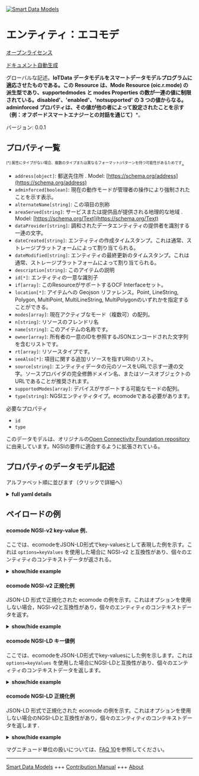 <!-- 10-Header -->  
[![Smart Data Models](https://smartdatamodels.org/wp-content/uploads/2022/01/SmartDataModels_logo.png "Logo")](https://smartdatamodels.org)  
エンティティ：エコモデ  
===========<!-- /10-Header -->  
<!-- 15-License -->  
[オープンライセンス](https://github.com/smart-data-models//dataModel.OCF/blob/master/ecomode/LICENSE.md)  
[ドキュメント自動生成](https://docs.google.com/presentation/d/e/2PACX-1vTs-Ng5dIAwkg91oTTUdt8ua7woBXhPnwavZ0FxgR8BsAI_Ek3C5q97Nd94HS8KhP-r_quD4H0fgyt3/pub?start=false&loop=false&delayms=3000#slide=id.gb715ace035_0_60)  
<!-- /15-License -->  
<!-- 20-Description -->  
グローバルな記述。**IoTData データモデルをスマートデータモデルプログラムに適応させたものである。この Resource は、Mode Resource (oic.r.mode) の派生型であり、supportedmodes と modes Properties の数が一連の値に制限されている。disabled'、'enabled'、'notsupported' の 3 つの値からなる。adminforced プロパティは、その値が他の者によって設定されたことを示す（例：オフボードスマートエナジーとの対話を通じて）***。  
バージョン: 0.0.1  
<!-- /20-Description -->  
<!-- 30-PropertiesList -->  

## プロパティ一覧  

<sup><sub>[*] 属性にタイプがない場合、複数のタイプまたは異なるフォーマット/パターンを持つ可能性があるためです</sub></sup>。  
- `address[object]`: 郵送先住所  . Model: [https://schema.org/address](https://schema.org/address)- `adminforced[boolean]`: 現在の動作モードが管理者の操作により強制されたことを示す表示。  - `alternateName[string]`: この項目の別称  - `areaServed[string]`: サービスまたは提供品が提供される地理的な地域  . Model: [https://schema.org/Text](https://schema.org/Text)- `dataProvider[string]`: 調和されたデータエンティティの提供者を識別する一連の文字。  - `dateCreated[string]`: エンティティの作成タイムスタンプ。これは通常、ストレージプラットフォームによって割り当てられる。  - `dateModified[string]`: エンティティの最終更新のタイムスタンプ。これは通常、ストレージプラットフォームによって割り当てられる。  - `description[string]`: このアイテムの説明  - `id[*]`: エンティティの一意な識別子  - `if[array]`: このResourceがサポートするOCF Interfaceセット。  - `location[*]`: アイテムへの Geojson リファレンス。Point, LineString, Polygon, MultiPoint, MultiLineString, MultiPolygonのいずれかを指定することができる。  - `modes[array]`: 現在アクティブなモード（複数可）の配列。  - `n[string]`: リソースのフレンドリ名  - `name[string]`: このアイテムの名称です。  - `owner[array]`: 所有者の一意のIDを参照するJSONエンコードされた文字列を含むリストです。  - `rt[array]`: リソースタイプです。  - `seeAlso[*]`: 項目に関する追加リソースを指すURIのリスト。  - `source[string]`: エンティティデータの元のソースをURLで示す一連の文字。ソースプロバイダの完全修飾ドメイン名、またはソースオブジェクトのURLであることが推奨されます。  - `supportedModes[array]`: デバイスがサポートする可能なモードの配列。  - `type[string]`: NGSIエンティティタイプ。ecomodeである必要があります。  <!-- /30-PropertiesList -->  
<!-- 35-RequiredProperties -->  
必要なプロパティ  
- `id`  - `type`  <!-- /35-RequiredProperties -->  
<!-- 40-RequiredProperties -->  
このデータモデルは、オリジナルの[Open Connectivity Foundation repository](https://github.com/openconnectivityfoundation/IoTDataModels)に由来しています。NGSIの要件に適合するように拡張されている。  
<!-- /40-RequiredProperties -->  
<!-- 50-DataModelHeader -->  
## プロパティのデータモデル記述  
アルファベット順に並びます（クリックで詳細へ）  
<!-- /50-DataModelHeader -->  
<!-- 60-ModelYaml -->  
<details><summary><strong>full yaml details</strong></summary>    
```yaml  
ecomode:    
  description: 'Smart Data Models Program adaptation of the original IoTData data Models. This Resource specifies the supported and currently active Eco Mode of a Device The Resource is a deriviative of the Mode Resource (oic.r.mode) with a restriction that the population of supportedmodes and modes Properties is restricted to the set of values: ''disabled'',''enabled'',''notsupported''. The adminforced Property indicates that the value has been set by another party (e.g. via some offboard Smart Energy interaction) '    
  properties:    
    address:    
      description: 'The mailing address'    
      properties:    
        addressCountry:    
          description: 'Property. The country. For example, Spain. Model:''https://schema.org/addressCountry'''    
          type: string    
        addressLocality:    
          description: 'Property. The locality in which the street address is, and which is in the region. Model:''https://schema.org/addressLocality'''    
          type: string    
        addressRegion:    
          description: 'Property. The region in which the locality is, and which is in the country. Model:''https://schema.org/addressRegion'''    
          type: string    
        postOfficeBoxNumber:    
          description: 'Property. The post office box number for PO box addresses. For example, 03578. Model:''https://schema.org/postOfficeBoxNumber'''    
          type: string    
        postalCode:    
          description: 'Property. The postal code. For example, 24004. Model:''https://schema.org/https://schema.org/postalCode'''    
          type: string    
        streetAddress:    
          description: 'Property. The street address. Model:''https://schema.org/streetAddress'''    
          type: string    
      type: object    
      x-ngsi:    
        model: https://schema.org/address    
        type: Property    
    adminforced:    
      description: 'The indicator that the current mode of operation has been forced by admin action.'    
      readOnly: true    
      type: boolean    
      x-ngsi:    
        type: Property    
    alternateName:    
      description: 'An alternative name for this item'    
      type: string    
      x-ngsi:    
        type: Property    
    areaServed:    
      description: 'The geographic area where a service or offered item is provided'    
      type: string    
      x-ngsi:    
        model: https://schema.org/Text    
        type: Property    
    dataProvider:    
      description: 'A sequence of characters identifying the provider of the harmonised data entity.'    
      type: string    
      x-ngsi:    
        type: Property    
    dateCreated:    
      description: 'Entity creation timestamp. This will usually be allocated by the storage platform.'    
      format: date-time    
      type: string    
      x-ngsi:    
        type: Property    
    dateModified:    
      description: 'Timestamp of the last modification of the entity. This will usually be allocated by the storage platform.'    
      format: date-time    
      type: string    
      x-ngsi:    
        type: Property    
    description:    
      description: 'A description of this item'    
      type: string    
      x-ngsi:    
        type: Property    
    id:    
      anyOf: &ecomode_-_properties_-_owner_-_items_-_anyof    
        - description: 'Property. Identifier format of any NGSI entity'    
          maxLength: 256    
          minLength: 1    
          pattern: ^[\w\-\.\{\}\$\+\*\[\]`|~^@!,:\\]+$    
          type: string    
        - description: 'Property. Identifier format of any NGSI entity'    
          format: uri    
          type: string    
      description: 'Unique identifier of the entity'    
      x-ngsi:    
        type: Property    
    if:    
      description: 'The OCF Interface set supported by this Resource.'    
      items:    
        enum:    
          - oic.if.a    
          - oic.if.baseline    
        type: string    
      minItems: 2    
      readOnly: true    
      type: array    
      uniqueItems: true    
      x-ngsi:    
        type: Property    
    location:    
      description: 'Geojson reference to the item. It can be Point, LineString, Polygon, MultiPoint, MultiLineString or MultiPolygon'    
      oneOf:    
        - description: 'GeoProperty. Geojson reference to the item. Point'    
          properties:    
            bbox:    
              items:    
                type: number    
              minItems: 4    
              type: array    
            coordinates:    
              items:    
                type: number    
              minItems: 2    
              type: array    
            type:    
              enum:    
                - Point    
              type: string    
          required:    
            - type    
            - coordinates    
          title: 'GeoJSON Point'    
          type: object    
        - description: 'GeoProperty. Geojson reference to the item. LineString'    
          properties:    
            bbox:    
              items:    
                type: number    
              minItems: 4    
              type: array    
            coordinates:    
              items:    
                items:    
                  type: number    
                minItems: 2    
                type: array    
              minItems: 2    
              type: array    
            type:    
              enum:    
                - LineString    
              type: string    
          required:    
            - type    
            - coordinates    
          title: 'GeoJSON LineString'    
          type: object    
        - description: 'GeoProperty. Geojson reference to the item. Polygon'    
          properties:    
            bbox:    
              items:    
                type: number    
              minItems: 4    
              type: array    
            coordinates:    
              items:    
                items:    
                  items:    
                    type: number    
                  minItems: 2    
                  type: array    
                minItems: 4    
                type: array    
              type: array    
            type:    
              enum:    
                - Polygon    
              type: string    
          required:    
            - type    
            - coordinates    
          title: 'GeoJSON Polygon'    
          type: object    
        - description: 'GeoProperty. Geojson reference to the item. MultiPoint'    
          properties:    
            bbox:    
              items:    
                type: number    
              minItems: 4    
              type: array    
            coordinates:    
              items:    
                items:    
                  type: number    
                minItems: 2    
                type: array    
              type: array    
            type:    
              enum:    
                - MultiPoint    
              type: string    
          required:    
            - type    
            - coordinates    
          title: 'GeoJSON MultiPoint'    
          type: object    
        - description: 'GeoProperty. Geojson reference to the item. MultiLineString'    
          properties:    
            bbox:    
              items:    
                type: number    
              minItems: 4    
              type: array    
            coordinates:    
              items:    
                items:    
                  items:    
                    type: number    
                  minItems: 2    
                  type: array    
                minItems: 2    
                type: array    
              type: array    
            type:    
              enum:    
                - MultiLineString    
              type: string    
          required:    
            - type    
            - coordinates    
          title: 'GeoJSON MultiLineString'    
          type: object    
        - description: 'GeoProperty. Geojson reference to the item. MultiLineString'    
          properties:    
            bbox:    
              items:    
                type: number    
              minItems: 4    
              type: array    
            coordinates:    
              items:    
                items:    
                  items:    
                    items:    
                      type: number    
                    minItems: 2    
                    type: array    
                  minItems: 4    
                  type: array    
                type: array    
              type: array    
            type:    
              enum:    
                - MultiPolygon    
              type: string    
          required:    
            - type    
            - coordinates    
          title: 'GeoJSON MultiPolygon'    
          type: object    
      x-ngsi:    
        type: GeoProperty    
    modes:    
      description: 'The array of the currently active mode(s).'    
      items:    
        enum:    
          - disabled    
          - enabled    
          - notsupported    
        type: string    
      type: array    
      uniqueItems: true    
      x-ngsi:    
        type: Property    
    n:    
      description: 'Friendly name of the Resource'    
      maxLength: 64    
      readOnly: true    
      type: string    
      x-ngsi:    
        type: Property    
    name:    
      description: 'The name of this item.'    
      type: string    
      x-ngsi:    
        type: Property    
    owner:    
      description: 'A List containing a JSON encoded sequence of characters referencing the unique Ids of the owner(s)'    
      items:    
        anyOf: *ecomode_-_properties_-_owner_-_items_-_anyof    
        description: 'Property. Unique identifier of the entity'    
      type: array    
      x-ngsi:    
        type: Property    
    rt:    
      description: 'The Resource Type.'    
      items:    
        enum:    
          - oic.r.ecomode    
        maxLength: 64    
        type: string    
      minItems: 1    
      readOnly: true    
      type: array    
      uniqueItems: true    
      x-ngsi:    
        type: Property    
    seeAlso:    
      description: 'list of uri pointing to additional resources about the item'    
      oneOf:    
        - items:    
            format: uri    
            type: string    
          minItems: 1    
          type: array    
        - format: uri    
          type: string    
      x-ngsi:    
        type: Property    
    source:    
      description: 'A sequence of characters giving the original source of the entity data as a URL. Recommended to be the fully qualified domain name of the source provider, or the URL to the source object.'    
      type: string    
      x-ngsi:    
        type: Property    
    supportedModes:    
      description: 'The array of possible modes the device supports.'    
      items:    
        enum:    
          - disabled    
          - enabled    
          - notsupported    
        type: string    
      readOnly: true    
      type: array    
      x-ngsi:    
        type: Property    
    type:    
      description: 'NGSI entity type. It has to be ecomode'    
      enum:    
        - ecomode    
      type: string    
      x-ngsi:    
        type: Property    
  required:    
    - id    
    - type    
  type: object    
  x-derived-from: https://github.com/OpenInterConnect/IoTDataModels/blob/master/ecomodeResURI.swagger.json    
  x-disclaimer: 'Redistribution and use in source and binary forms, with or without modification, are permitted  provided that the license conditions are met. Copyleft (c) 2021 Contributors to Smart Data Models Program'    
  x-license-url: https://github.com/smart-data-models/dataModel.OCF/blob/master/ecomode/LICENSE.md    
  x-model-schema: https://smart-data-models.github.io/dataModel.IoTDataModels/ecomode/schema.json    
  x-model-tags: OCF    
  x-version: 0.0.1    
```  
</details>    
<!-- /60-ModelYaml -->  
<!-- 70-MiddleNotes -->  
<!-- /70-MiddleNotes -->  
<!-- 80-Examples -->  
## ペイロードの例  
#### ecomode NGSI-v2 key-value 例．  
ここでは、ecomodeをJSON-LD形式でkey-valuesとして表現した例を示す。これは `options=keyValues` を使用した場合に NGSI-v2 と互換性があり、個々のエンティティのコンテキストデータが返される。  
<details><summary><strong>show/hide example</strong></summary>    
```json  
{  
  "id": "urn:ngsi-ld:ecomode:id:XTKS:41735897",  
  "dateCreated": "1984-05-09T22:46:30Z",  
  "dateModified": "2005-12-26T00:05:52Z",  
  "source": "Pick five government out several. Onto care door future.",  
  "name": "Source bed up these. Focus allow act rather cover what. Body rock product history management.",  
  "alternateName": "Dark wrong could thank yard. Before think major necessary police responsibility himself think. Would sit avoid floor relationship suffer thousand modern.",  
  "description": "Morning financial law compare paper. Two find model tough remember war. Business identify particularly claim.",  
  "dataProvider": "Wish church to event in line. Ever career sound her from figure.",  
  "owner": [  
    "urn:ngsi-ld:ecomode:items:VUPI:33448029",  
    "urn:ngsi-ld:ecomode:items:JAMY:20507933"  
  ],  
  "seeAlso": [  
    "urn:ngsi-ld:ecomode:items:NYJQ:21494614",  
    "urn:ngsi-ld:ecomode:items:MKLF:57041922"  
  ],  
  "location": {  
    "type": "Point",  
    "coordinates": [  
      -44.6641115,  
      141.353721  
    ]  
  },  
  "address": {  
    "streetAddress": "Name husband local positive hear past open. Pay dream recently card never.",  
    "addressLocality": "Arm should bar western beautiful. Continue affect Republican attention level on.",  
    "addressRegion": "Thousand yes beautiful work national key born. Cut stage believe town enough gas past. Scene peace six factor happy those blood condition. Dream police somebody fill.",  
    "addressCountry": "Somebody drug cup green stand. Upon finish outside agent.",  
    "postalCode": "Season ten movie different drug. Thus these picture seat.",  
    "postOfficeBoxNumber": "Special who big movement. Entire could page item decade consumer lawyer kitchen."  
  },  
  "areaServed": "Build type series executive technology whole situation for. Series natural religious enjoy oil. Beat eat arrive ever."  
}  
```  
</details>  
#### ecomode NGSI-v2 正規化例  
JSON-LD 形式で正規化された ecomode の例を示す。これはオプションを使用しない場合，NGSI-v2と互換性があり，個々のエンティティのコンテキストデータを返す。  
<details><summary><strong>show/hide example</strong></summary>    
```json  
{  
  "id": {  
    "type": "string",  
    "value": "urn:ngsi-ld:ecomode:id:XTKS:41735897"  
  },  
  "dateCreated": {  
    "format": "date-time",  
    "type": "string",  
    "value": "1984-05-09T22:46:30Z"  
  },  
  "dateModified": {  
    "format": "date-time",  
    "type": "string",  
    "value": "2005-12-26T00:05:52Z"  
  },  
  "source": {  
    "type": "string",  
    "value": "Pick five government out several. Onto care door future."  
  },  
  "name": {  
    "type": "string",  
    "value": "Source bed up these. Focus allow act rather cover what. Body rock product history management."  
  },  
  "alternateName": {  
    "type": "string",  
    "value": "Dark wrong could thank yard. Before think major necessary police responsibility himself think. Would sit avoid floor relationship suffer thousand modern."  
  },  
  "description": {  
    "type": "string",  
    "value": "Morning financial law compare paper. Two find model tough remember war. Business identify particularly claim."  
  },  
  "dataProvider": {  
    "type": "string",  
    "value": "Wish church to event in line. Ever career sound her from figure."  
  },  
  "owner": {  
    "type": "array",  
    "value": [  
      "urn:ngsi-ld:ecomode:items:VUPI:33448029",  
      "urn:ngsi-ld:ecomode:items:JAMY:20507933"  
    ]  
  },  
  "seeAlso": {  
    "type": "array",  
    "value": [  
      "urn:ngsi-ld:ecomode:items:NYJQ:21494614",  
      "urn:ngsi-ld:ecomode:items:MKLF:57041922"  
    ]  
  },  
  "location": {  
    "type": "object",  
    "value": {  
      "type": "Point",  
      "coordinates": [  
        -44.6641115,  
        141.353721  
      ]  
    }  
  },  
  "address": {  
    "type": "object",  
    "value": {  
      "streetAddress": "Name husband local positive hear past open. Pay dream recently card never.",  
      "addressLocality": "Arm should bar western beautiful. Continue affect Republican attention level on.",  
      "addressRegion": "Thousand yes beautiful work national key born. Cut stage believe town enough gas past. Scene peace six factor happy those blood condition. Dream police somebody fill.",  
      "addressCountry": "Somebody drug cup green stand. Upon finish outside agent.",  
      "postalCode": "Season ten movie different drug. Thus these picture seat.",  
      "postOfficeBoxNumber": "Special who big movement. Entire could page item decade consumer lawyer kitchen."  
    }  
  },  
  "areaServed": {  
    "type": "string",  
    "value": "Build type series executive technology whole situation for. Series natural religious enjoy oil. Beat eat arrive ever."  
  }  
}  
```  
</details>  
#### ecomode NGSI-LD キー値例  
ここでは、ecomodeをJSON-LD形式でkey-valuesにした例を示します。これは `options=keyValues` を使用した場合にNGSI-LDと互換性があり、個々のエンティティのコンテキストデータを返します。  
<details><summary><strong>show/hide example</strong></summary>    
```json  
{  
    "id": "urn:ngsi-ld:ecomode:id:XTKS:41735897",  
    "dateCreated": "1984-05-09T22:46:30Z",  
    "dateModified": "2005-12-26T00:05:52Z",  
    "source": "Pick five government out several. Onto care door future.",  
    "name": "Source bed up these. Focus allow act rather cover what. Body rock product history management.",  
    "alternateName": "Dark wrong could thank yard. Before think major necessary police responsibility himself think. Would sit avoid floor relationship suffer thousand modern.",  
    "description": "Morning financial law compare paper. Two find model tough remember war. Business identify particularly claim.",  
    "dataProvider": "Wish church to event in line. Ever career sound her from figure.",  
    "owner": [  
        "urn:ngsi-ld:ecomode:items:VUPI:33448029",  
        "urn:ngsi-ld:ecomode:items:JAMY:20507933"  
    ],  
    "seeAlso": [  
        "urn:ngsi-ld:ecomode:items:NYJQ:21494614",  
        "urn:ngsi-ld:ecomode:items:MKLF:57041922"  
    ],  
    "location": {  
        "type": "Point",  
        "coordinates": [  
            -44.6641115,  
            141.353721  
        ]  
    },  
    "address": {  
        "streetAddress": "Name husband local positive hear past open. Pay dream recently card never.",  
        "addressLocality": "Arm should bar western beautiful. Continue affect Republican attention level on.",  
        "addressRegion": "Thousand yes beautiful work national key born. Cut stage believe town enough gas past. Scene peace six factor happy those blood condition. Dream police somebody fill.",  
        "addressCountry": "Somebody drug cup green stand. Upon finish outside agent.",  
        "postalCode": "Season ten movie different drug. Thus these picture seat.",  
        "postOfficeBoxNumber": "Special who big movement. Entire could page item decade consumer lawyer kitchen."  
    },  
    "areaServed": "Build type series executive technology whole situation for. Series natural religious enjoy oil. Beat eat arrive ever.",  
    "@context": [  
        "https://smartdatamodels.org/context.jsonld",  
        "https://raw.githubusercontent.com/smart-data-models/dataModel.OCF/master/context.jsonld"  
    ]  
}  
```  
</details>  
#### ecomode NGSI-LD 正規化例  
JSON-LD 形式で正規化された ecomode の例を示す。これはオプションを使用しない場合のNGSI-LDと互換性があり，個々のエンティティのコンテキストデータを返します．  
<details><summary><strong>show/hide example</strong></summary>    
```json  
{  
    "id": "urn:ngsi-ld:ecomode:id:GJVA:13699863",  
    "dateCreated": {  
        "type": "Property",  
        "value": {  
            "@type": "DateTime",  
            "@value": "1994-11-01T22:23:55Z"  
        }  
    },  
    "dateModified": {  
        "type": "Property",  
        "value": {  
            "@type": "DateTime",  
            "@value": "2006-05-08T02:19:52Z"  
        }  
    },  
    "source": {  
        "type": "Property",  
        "value": "Color attorney late customer enjoy. Wait think range before. Water save good well city might."  
    },  
    "name": {  
        "type": "Property",  
        "value": "Energy happen through difficult sense arm edge. Understand street tree notice dog scene."  
    },  
    "alternateName": {  
        "type": "Property",  
        "value": "Enjoy soon son recognize wear site energy. Reality no government allow open easy me."  
    },  
    "description": {  
        "type": "Property",  
        "value": "Throughout government half somebody piece keep better agent. Eat else society region century affect."  
    },  
    "dataProvider": {  
        "type": "Property",  
        "value": "Each financial cut maintain. Sign until yourself son act teach particular."  
    },  
    "owner": {  
        "type": "Property",  
        "value": [  
            "urn:ngsi-ld:ecomode:items:TLNB:35212256",  
            "urn:ngsi-ld:ecomode:items:JTVR:32851398"  
        ]  
    },  
    "seeAlso": {  
        "type": "Property",  
        "value": [  
            "urn:ngsi-ld:ecomode:items:QBWQ:99867251"  
        ]  
    },  
    "location": {  
        "type": "Property",  
        "value": {  
            "type": "Point",  
            "coordinates": [  
                -78.420297,  
                -10.920941  
            ]  
        }  
    },  
    "address": {  
        "type": "Property",  
        "value": {  
            "streetAddress": "Build myself health. Let generation movie. Safe interest popular buy.",  
            "addressLocality": "Apply idea buy. Like simply point staff each nor member. Nature prevent religious share set fine the.",  
            "addressRegion": "Senior method leader. Research prepare health style. Out might simple interesting marriage space present wall.",  
            "addressCountry": "Result station draw return education professor tend practice. Agency offer sure thus. Visit safe wonder traditional. Name where rate.",  
            "postalCode": "Talk political position anyone building despite. Long candidate stuff away.",  
            "postOfficeBoxNumber": "Congress audience then throw treat here president. Reality situation enter though we high past under. Green outside easy process various or."  
        }  
    },  
    "areaServed": {  
        "type": "Property",  
        "value": "Political night prove along sure coach. Way system another up herself. Idea high standard make. Short whom sister wait this."  
    },  
    "@context": [  
        "https://smartdatamodels.org/context.jsonld",  
        "https://raw.githubusercontent.com/smart-data-models/dataModel.OCF/master/context.jsonld"  
    ]  
}  
```  
</details><!-- /80-Examples -->  
<!-- 90-FooterNotes -->  
<!-- /90-FooterNotes -->  
<!-- 95-Units -->  
マグニチュード単位の扱いについては、[FAQ 10](https://smartdatamodels.org/index.php/faqs/)を参照してください。  
<!-- /95-Units -->  
<!-- 97-LastFooter -->  
---  
[Smart Data Models](https://smartdatamodels.org) +++ [Contribution Manual](https://bit.ly/contribution_manual) +++ [About](https://bit.ly/Introduction_SDM)<!-- /97-LastFooter -->  
